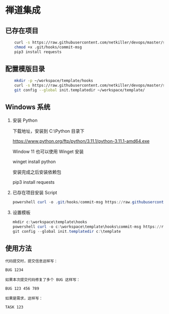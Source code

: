 # 禅道集成

## 已存在项目

```bash
    curl -s https://raw.githubusercontent.com/netkiller/devops/master/share/git/hooks/commit-msg -o .git/hooks/commit-msg
    chmod +x .git/hooks/commit-msg
    pip3 install requests
```

## 配置模版目录

```bash
    mkdir -p ~/workspace/template/hooks
    curl -s https://raw.githubusercontent.com/netkiller/devops/master/share/git/hooks/commit-msg -o ~/workspace/template/hooks/commit-msg
    git config --global init.templatedir ~/workspace/template/
```

## Windows 系统


1. 安装 Python 

    下载地址，安装到 C:\Python 目录下

    https://www.python.org/ftp/python/3.11.1/python-3.11.1-amd64.exe

    Window 11 也可以使用 Winget 安装

    winget install python

    安装完成之后安装依赖包

    pip3 install requests
        
1. 已存在项目安装 Script

    ```powershell
    powershell curl -o .git/hooks/commit-msg https://raw.githubusercontent.com/netkiller/devops/master/share/git/hooks/commit-msg 
    ```

1. 设置模板

    ```powershell
    mkdir c:\workspace\template\hooks
    powershell curl -o c:\workspace\template\hooks\commit-msg https://raw.githubusercontent.com/netkiller/devops/master/share/git/hooks/commit-msg 
    git config --global init.templatedir c:\template
    ```

## 使用方法

    代码提交时，提交信息这样写：

    BUG 1234

    如果本次提交代码修复了多个 BUG 这样写：

    BUG 123 456 789

    如果是需求，这样写：
    
    TASK 123
